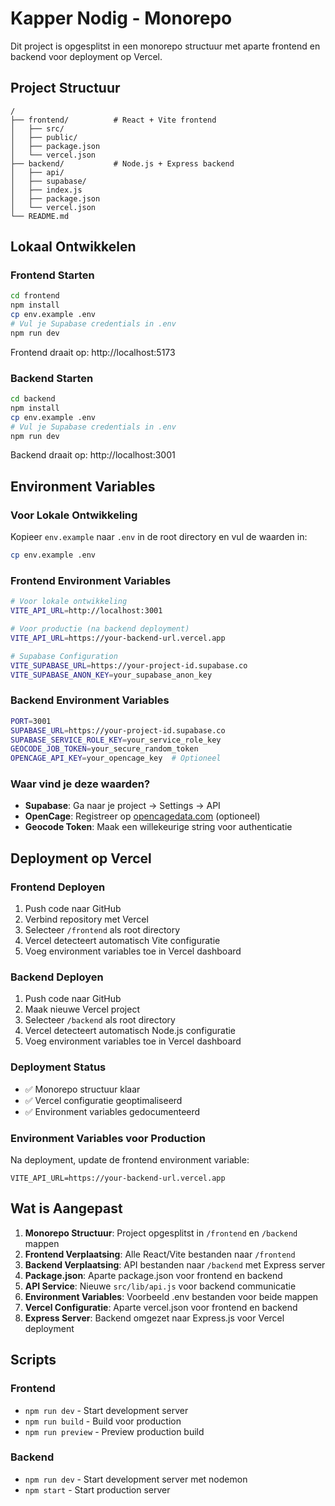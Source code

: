 # Kapper Nodig - Monorepo

Dit project is opgesplitst in een monorepo structuur met aparte frontend en backend voor deployment op Vercel.

## Project Structuur

```
/
├── frontend/          # React + Vite frontend
│   ├── src/
│   ├── public/
│   ├── package.json
│   └── vercel.json
├── backend/           # Node.js + Express backend
│   ├── api/
│   ├── supabase/
│   ├── index.js
│   ├── package.json
│   └── vercel.json
└── README.md
```

## Lokaal Ontwikkelen

### Frontend Starten

```bash
cd frontend
npm install
cp env.example .env
# Vul je Supabase credentials in .env
npm run dev
```

Frontend draait op: http://localhost:5173

### Backend Starten

```bash
cd backend
npm install
cp env.example .env
# Vul je Supabase credentials in .env
npm run dev
```

Backend draait op: http://localhost:3001

## Environment Variables

### Voor Lokale Ontwikkeling
Kopieer `env.example` naar `.env` in de root directory en vul de waarden in:

```bash
cp env.example .env
```

### Frontend Environment Variables
```bash
# Voor lokale ontwikkeling
VITE_API_URL=http://localhost:3001

# Voor productie (na backend deployment)
VITE_API_URL=https://your-backend-url.vercel.app

# Supabase Configuration
VITE_SUPABASE_URL=https://your-project-id.supabase.co
VITE_SUPABASE_ANON_KEY=your_supabase_anon_key
```

### Backend Environment Variables
```bash
PORT=3001
SUPABASE_URL=https://your-project-id.supabase.co
SUPABASE_SERVICE_ROLE_KEY=your_service_role_key
GEOCODE_JOB_TOKEN=your_secure_random_token
OPENCAGE_API_KEY=your_opencage_key  # Optioneel
```

### Waar vind je deze waarden?
- **Supabase**: Ga naar je project → Settings → API
- **OpenCage**: Registreer op [opencagedata.com](https://opencagedata.com) (optioneel)
- **Geocode Token**: Maak een willekeurige string voor authenticatie

## Deployment op Vercel

### Frontend Deployen
1. Push code naar GitHub
2. Verbind repository met Vercel
3. Selecteer `/frontend` als root directory
4. Vercel detecteert automatisch Vite configuratie
5. Voeg environment variables toe in Vercel dashboard

### Backend Deployen
1. Push code naar GitHub
2. Maak nieuwe Vercel project
3. Selecteer `/backend` als root directory
4. Vercel detecteert automatisch Node.js configuratie
5. Voeg environment variables toe in Vercel dashboard

### Deployment Status
- ✅ Monorepo structuur klaar
- ✅ Vercel configuratie geoptimaliseerd
- ✅ Environment variables gedocumenteerd

### Environment Variables voor Production

Na deployment, update de frontend environment variable:
```
VITE_API_URL=https://your-backend-url.vercel.app
```

## Wat is Aangepast

1. **Monorepo Structuur**: Project opgesplitst in `/frontend` en `/backend` mappen
2. **Frontend Verplaatsing**: Alle React/Vite bestanden naar `/frontend`
3. **Backend Verplaatsing**: API bestanden naar `/backend` met Express server
4. **Package.json**: Aparte package.json voor frontend en backend
5. **API Service**: Nieuwe `src/lib/api.js` voor backend communicatie
6. **Environment Variables**: Voorbeeld .env bestanden voor beide mappen
7. **Vercel Configuratie**: Aparte vercel.json voor frontend en backend
8. **Express Server**: Backend omgezet naar Express.js voor Vercel deployment

## Scripts

### Frontend
- `npm run dev` - Start development server
- `npm run build` - Build voor production
- `npm run preview` - Preview production build

### Backend
- `npm run dev` - Start development server met nodemon
- `npm start` - Start production server
